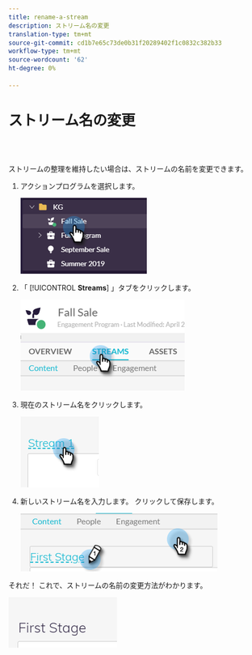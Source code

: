 ```yaml
---
title: rename-a-stream
description: ストリーム名の変更
translation-type: tm+mt
source-git-commit: cd1b7e65c73de0b31f20289402f1c0832c382b33
workflow-type: tm+mt
source-wordcount: '62'
ht-degree: 0%

---
```



# ストリーム名の変更

<br> 

ストリームの整理を維持したい場合は、ストリームの名前を変更できます。

1. アクションプログラムを選択します。

   ![イメージ1](/help/sky/assets/engagement-programs/rename-a-stream/rename-a-stream-1.png)

1. 「 [!UICONTROL **Streams**] 」タブをクリックします。

   ![イメージ2](/help/sky/assets/engagement-programs/rename-a-stream/rename-a-stream-2.png)

1. 現在のストリーム名をクリックします。

   ![イメージ3](/help/sky/assets/engagement-programs/rename-a-stream/rename-a-stream-3.png)

1. 新しいストリーム名を入力します。 クリックして保存します。

   ![画像4](/help/sky/assets/engagement-programs/rename-a-stream/rename-a-stream-4.png)

それだ！ これで、ストリームの名前の変更方法がわかります。

![画像5](/help/sky/assets/engagement-programs/rename-a-stream/rename-a-stream-5.png)

